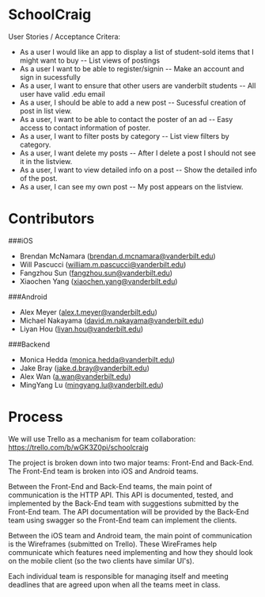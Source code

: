 SchoolCraig
===========

User Stories / Acceptance Critera:
* As a user I would like an app to display a list of student-sold items that I might want to buy -- List views of postings
* As a user I want to be able to register/signin -- Make an account and sign in sucessfully
* As a user, I want to ensure that other users are vanderbilt students -- All user have valid .edu email
* As a user, I should be able to add a new post -- Sucessful creation of post in list view.
* As a user, I want to be able to contact the poster of an ad -- Easy access to contact information of poster.
* As a user, I want to filter posts by category -- List view filters by category.
* As a user, I want delete my posts -- After I delete a post I should not see it in the listview.
* As a user, I want to view detailed info on a post -- Show the detailed info of the post.
* As a user, I can see my own post -- My post appears on the listview.

Contributors
============

###iOS

* Brendan McNamara (brendan.d.mcnamara@vanderbilt.edu)
* Will Pascucci (william.m.pascucci@vanderbilt.edu)
* Fangzhou Sun (fangzhou.sun@vanderbilt.edu)
* Xiaochen Yang (xiaochen.yang@vanderbilt.edu)

###Android

* Alex Meyer (alex.t.meyer@vanderbilt.edu)
* Michael Nakayama (david.m.nakayama@vanderbilt.edu)
* Liyan Hou (liyan.hou@vanderbilt.edu)

###Backend

* Monica Hedda (monica.hedda@vanderbilt.edu)
* Jake Bray (jake.d.bray@vanderbilt.edu)
* Alex Wan (a.wan@vanderbilt.edu)
* MingYang Lu (mingyang.lu@vanderbilt.edu)


Process
=======

We will use Trello as a mechanism for team collaboration:
https://trello.com/b/wGK3Z0pi/schoolcraig

The project is broken down into two major teams: Front-End and Back-End. The Front-End team is broken into iOS and Android teams.

Between the Front-End and Back-End teams, the main point of communication is the HTTP API. This API is documented, tested, and implemented by the Back-End team with suggestions submitted by the Front-End team. The API documentation will be provided by the Back-End team using swagger so the Front-End team can implement the clients.

Between the iOS team and Android team, the main point of communication is the Wireframes (submitted on Trello). These WireFrames help communicate which features need implementing and how they should look on the mobile client (so the two clients have similar UI's).

Each individual team is responsible for managing itself and meeting deadlines that are agreed upon when all the teams meet in class.


